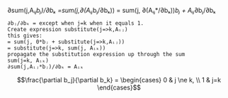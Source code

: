 
∂sum(j,Aᵢⱼ*bⱼ)/∂bₖ =sum(j,∂(Aᵢⱼ*bⱼ/∂bₖ))
    = sum(j, ∂(Aᵢⱼ*/∂bₖ))*bⱼ + Aᵢⱼ*∂bⱼ/∂bₖ

    ∂bⱼ/∂bₖ = except when j=k when it equals 1. 
    Create expression substitute(j=>k,Aᵢⱼ)
    this gives:
    = sum(j, 0*bⱼ + substitute(j=>k,Aᵢⱼ))
    = substitute(j=>k, sum(j, Aᵢₖ))
    propagate the substitution expression up through the sum
    sum(j=k, Aᵢₖ)
    ∂sum(j,Aᵢⱼ*bⱼ)/∂bₖ = Aᵢₖ


```math
\frac{\partial b_j}{\partial b_k} = \begin{cases}
0  & j \ne k, \\
1 & j=k
\end{cases}
```
